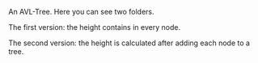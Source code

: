 An AVL-Tree.
Here you can see two folders.

The first version: the height contains in every node.

The second version: the height is calculated after adding each node to a tree.
